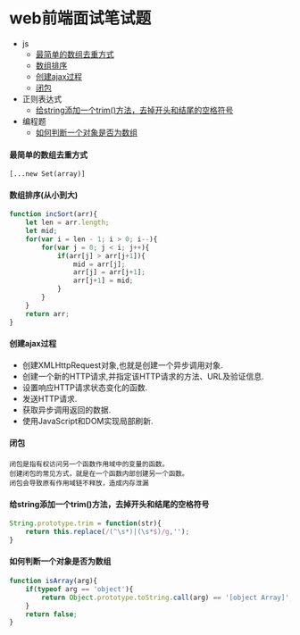 # web前端面试笔试题
+ js
    + [最简单的数组去重方式](https://github.com/carry1111/mianshi#%E6%9C%80%E7%AE%80%E5%8D%95%E7%9A%84%E6%95%B0%E7%BB%84%E5%8E%BB%E9%87%8D%E6%96%B9%E5%BC%8F) 
    + [数组排序](https://github.com/carry1111/mianshi#数组排序)
    + [创建ajax过程](https://github.com/carry1111/mianshi#创建ajax过程)
    + [闭包](https://github.com/carry1111/mianshi#闭包)
+ 正则表达式
    + [给string添加一个trim()方法，去掉开头和结尾的空格符号](https://github.com/carry1111/mianshi#给string添加一个trim()方法，去掉开头和结尾的空格符号)
+ 编程题
    + [如何判断一个对象是否为数组](https://github.com/carry1111/mianshi#如何判断一个对象是否为数组)
#### 最简单的数组去重方式
    [...new Set(array)]
#### 数组排序(从小到大)
```javascript
function incSort(arr){
    let len = arr.length;
    let mid;
    for(var i = len - 1; i > 0; i--){
        for(var j = 0; j < i; j++){
            if(arr[j] > arr[j+1]){
                mid = arr[j];
                arr[j] = arr[j+1];
                arr[j+1] = mid;
            }
        }
    }
    return arr;
}
```
#### 创建ajax过程
- 创建XMLHttpRequest对象,也就是创建一个异步调用对象.
- 创建一个新的HTTP请求,并指定该HTTP请求的方法、URL及验证信息.
- 设置响应HTTP请求状态变化的函数.
- 发送HTTP请求.
- 获取异步调用返回的数据.
- 使用JavaScript和DOM实现局部刷新.
#### 闭包
    闭包是指有权访问另一个函数作用域中的变量的函数。
    创建闭包的常见方式，就是在一个函数内部创建另一个函数。
    闭包会导致原有作用域链不释放，造成内存泄漏
#### 给string添加一个trim()方法，去掉开头和结尾的空格符号
```javascript
String.prototype.trim = function(str){
    return this.replace(/(^\s*)|(\s*$)/g,'');
}
```
#### 如何判断一个对象是否为数组
```javascript
function isArray(arg){
    if(typeof arg == 'object'){
        return Object.prototype.toString.call(arg) == '[object Array]';
    }
    return false;
}
```

